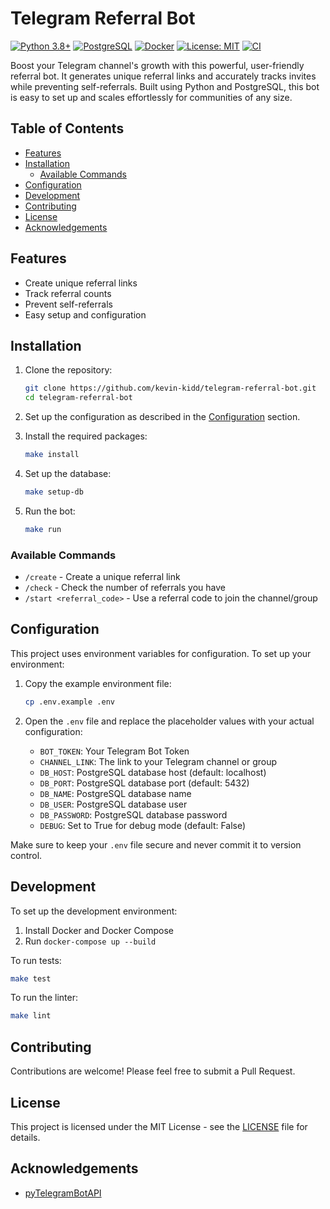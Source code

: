 # Telegram Referral Bot

[![Python 3.8+](https://img.shields.io/badge/python-3.8+-blue.svg)](https://www.python.org/downloads/release/python-380/)
[![PostgreSQL](https://img.shields.io/badge/PostgreSQL-13+-blue.svg)](https://www.postgresql.org/)
[![Docker](https://img.shields.io/badge/Docker-Enabled-blue.svg)](https://www.docker.com/)
[![License: MIT](https://img.shields.io/badge/License-MIT-yellow.svg)](https://opensource.org/licenses/MIT)
[![CI](https://github.com/kevin-kidd/telegram-referral-bot/actions/workflows/main.yml/badge.svg)](https://github.com/kevin-kidd/telegram-referral-bot/actions/workflows/main.yml)

Boost your Telegram channel's growth with this powerful, user-friendly referral bot. It generates unique referral links and accurately tracks invites while preventing self-referrals. Built using Python and PostgreSQL, this bot is easy to set up and scales effortlessly for communities of any size.

## Table of Contents

- [Features](#features)
- [Installation](#installation)
  - [Available Commands](#available-commands)
- [Configuration](#configuration)
- [Development](#development)
- [Contributing](#contributing)
- [License](#license)
- [Acknowledgements](#acknowledgements)

## Features

- Create unique referral links
- Track referral counts
- Prevent self-referrals
- Easy setup and configuration

## Installation

1. Clone the repository:

   ```bash
   git clone https://github.com/kevin-kidd/telegram-referral-bot.git
   cd telegram-referral-bot
   ```

2. Set up the configuration as described in the [Configuration](#configuration) section.

3. Install the required packages:

   ```bash
   make install
   ```

4. Set up the database:

   ```bash
   make setup-db
   ```

5. Run the bot:

   ```bash
   make run
   ```

### Available Commands

- `/create` - Create a unique referral link
- `/check` - Check the number of referrals you have
- `/start <referral_code>` - Use a referral code to join the channel/group

## Configuration

This project uses environment variables for configuration. To set up your environment:

1. Copy the example environment file:

   ```bash
   cp .env.example .env
   ```

2. Open the `.env` file and replace the placeholder values with your actual configuration:

   - `BOT_TOKEN`: Your Telegram Bot Token
   - `CHANNEL_LINK`: The link to your Telegram channel or group
   - `DB_HOST`: PostgreSQL database host (default: localhost)
   - `DB_PORT`: PostgreSQL database port (default: 5432)
   - `DB_NAME`: PostgreSQL database name
   - `DB_USER`: PostgreSQL database user
   - `DB_PASSWORD`: PostgreSQL database password
   - `DEBUG`: Set to True for debug mode (default: False)

Make sure to keep your `.env` file secure and never commit it to version control.

## Development

To set up the development environment:

1. Install Docker and Docker Compose
2. Run `docker-compose up --build`

To run tests:

```bash
make test
```

To run the linter:

```bash
make lint
```

## Contributing

Contributions are welcome! Please feel free to submit a Pull Request.

## License

This project is licensed under the MIT License - see the [LICENSE](LICENSE) file for details.

## Acknowledgements

- [pyTelegramBotAPI](https://github.com/eternnoir/pyTelegramBotAPI)
